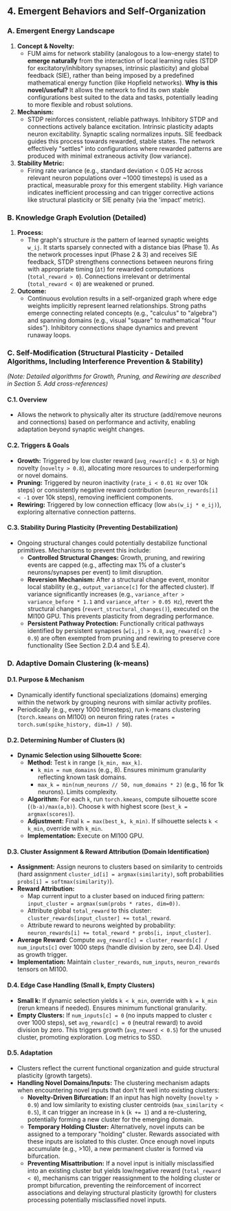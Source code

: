 ## 4. Emergent Behaviors and Self-Organization

### A. Emergent Energy Landscape

1.  **Concept & Novelty:**
    *   FUM aims for network stability (analogous to a low-energy state) to **emerge naturally** from the interaction of local learning rules (STDP for excitatory/inhibitory synapses, intrinsic plasticity) and global feedback (SIE), rather than being imposed by a predefined mathematical energy function (like Hopfield networks). **Why is this novel/useful?** It allows the network to find its own stable configurations best suited to the data and tasks, potentially leading to more flexible and robust solutions.
2.  **Mechanism:**
    *   STDP reinforces consistent, reliable pathways. Inhibitory STDP and connections actively balance excitation. Intrinsic plasticity adapts neuron excitability. Synaptic scaling normalizes inputs. SIE feedback guides this process towards rewarded, stable states. The network effectively "settles" into configurations where rewarded patterns are produced with minimal extraneous activity (low variance).
3.  **Stability Metric:**
    *   Firing rate variance (e.g., standard deviation < 0.05 Hz across relevant neuron populations over ~1000 timesteps) is used as a practical, measurable proxy for this emergent stability. High variance indicates inefficient processing and can trigger corrective actions like structural plasticity or SIE penalty (via the 'impact' metric).

### B. Knowledge Graph Evolution (Detailed)

1.  **Process:**
    *   The graph's structure *is* the pattern of learned synaptic weights `w_ij`. It starts sparsely connected with a distance bias (Phase 1). As the network processes input (Phase 2 & 3) and receives SIE feedback, STDP strengthens connections between neurons firing with appropriate timing (`Δt`) for rewarded computations (`total_reward > 0`). Connections irrelevant or detrimental (`total_reward < 0`) are weakened or pruned.
2.  **Outcome:**
    *   Continuous evolution results in a self-organized graph where edge weights implicitly represent learned relationships. Strong paths emerge connecting related concepts (e.g., "calculus" to "algebra") and spanning domains (e.g., visual "square" to mathematical "four sides"). Inhibitory connections shape dynamics and prevent runaway loops.

### C. Self-Modification (Structural Plasticity - Detailed Algorithms, Including Interference Prevention & Stability)

*(Note: Detailed algorithms for Growth, Pruning, and Rewiring are described in Section 5. Add cross-references)*

#### C.1. Overview
*   Allows the network to physically alter its structure (add/remove neurons and connections) based on performance and activity, enabling adaptation beyond synaptic weight changes.

#### C.2. Triggers & Goals
*   **Growth:** Triggered by low cluster reward (`avg_reward[c] < 0.5`) or high novelty (`novelty > 0.8`), allocating more resources to underperforming or novel domains.
*   **Pruning:** Triggered by neuron inactivity (`rate_i < 0.01 Hz` over 10k steps) or consistently negative reward contribution (`neuron_rewards[i] < -1` over 10k steps), removing inefficient components.
*   **Rewiring:** Triggered by low connection efficacy (low `abs(w_ij * e_ij)`), exploring alternative connection patterns.

#### C.3. Stability During Plasticity (Preventing Destabilization)
*   Ongoing structural changes could potentially destabilize functional primitives. Mechanisms to prevent this include:
    *   **Controlled Structural Changes:** Growth, pruning, and rewiring events are capped (e.g., affecting max 1% of a cluster's neurons/synapses per event) to limit disruption.
    *   **Reversion Mechanism:** After a structural change event, monitor local stability (e.g., `output_variance[c]` for the affected cluster). If variance significantly increases (e.g., `variance_after > variance_before * 1.1` and `variance_after > 0.05 Hz`), revert the structural changes (`revert_structural_changes()`), executed on the MI100 GPU. This prevents plasticity from degrading performance.
    *   **Persistent Pathway Protection:** Functionally critical pathways identified by persistent synapses (`w[i,j] > 0.8`, `avg_reward[c] > 0.9`) are often exempted from pruning and rewiring to preserve core functionality (See Section 2.D.4 and 5.E.4).

### D. Adaptive Domain Clustering (k-means)

#### D.1. Purpose & Mechanism
*   Dynamically identify functional specializations (domains) emerging within the network by grouping neurons with similar activity profiles.
*   Periodically (e.g., every 1000 timesteps), run k-means clustering (`torch.kmeans` on MI100) on neuron firing rates (`rates = torch.sum(spike_history, dim=1) / 50`).

#### D.2. Determining Number of Clusters (k)
*   **Dynamic Selection using Silhouette Score:**
    *   **Method:** Test `k` in range `[k_min, max_k]`.
        *   `k_min = num_domains` (e.g., 8). Ensures minimum granularity reflecting known task domains.
        *   `max_k = min(num_neurons // 50, num_domains * 2)` (e.g., 16 for 1k neurons). Limits complexity.
    *   **Algorithm:** For each `k`, run `torch.kmeans`, compute silhouette score (`(b-a)/max(a,b)`). Choose `k` with highest score (`best_k = argmax(scores)`).
    *   **Adjustment:** Final `k = max(best_k, k_min)`. If silhouette selects `k < k_min`, override with `k_min`.
    *   **Implementation:** Execute on MI100 GPU.

#### D.3. Cluster Assignment & Reward Attribution (Domain Identification)
*   **Assignment:** Assign neurons to clusters based on similarity to centroids (hard assignment `cluster_id[i] = argmax(similarity)`, soft probabilities `probs[i] = softmax(similarity)`).
*   **Reward Attribution:**
    *   Map current input to a cluster based on induced firing pattern: `input_cluster = argmax(sum(probs * rates, dim=0))`.
    *   Attribute global `total_reward` to this cluster: `cluster_rewards[input_cluster] += total_reward`.
    *   Attribute reward to neurons weighted by probability: `neuron_rewards[i] += total_reward * probs[i, input_cluster]`.
*   **Average Reward:** Compute `avg_reward[c] = cluster_rewards[c] / num_inputs[c]` over 1000 steps (handle division by zero, see D.4). Used as growth trigger.
*   **Implementation:** Maintain `cluster_rewards`, `num_inputs`, `neuron_rewards` tensors on MI100.

#### D.4. Edge Case Handling (Small k, Empty Clusters)
*   **Small k:** If dynamic selection yields `k < k_min`, override with `k = k_min` (rerun kmeans if needed). Ensures minimum functional granularity.
*   **Empty Clusters:** If `num_inputs[c] = 0` (no inputs mapped to cluster `c` over 1000 steps), set `avg_reward[c] = 0` (neutral reward) to avoid division by zero. This triggers growth (`avg_reward < 0.5`) for the unused cluster, promoting exploration. Log metrics to SSD.

#### D.5. Adaptation
*   Clusters reflect the current functional organization and guide structural plasticity (growth targets).
*   **Handling Novel Domains/Inputs:** The clustering mechanism adapts when encountering novel inputs that don't fit well into existing clusters:
    *   **Novelty-Driven Bifurcation:** If an input has high novelty (`novelty > 0.9`) and low similarity to existing cluster centroids (`max_similarity < 0.5`), it can trigger an increase in `k` (`k += 1`) and a re-clustering, potentially forming a new cluster for the emerging domain.
    *   **Temporary Holding Cluster:** Alternatively, novel inputs can be assigned to a temporary "holding" cluster. Rewards associated with these inputs are isolated to this cluster. Once enough novel inputs accumulate (e.g., >10), a new permanent cluster is formed via bifurcation.
    *   **Preventing Misattribution:** If a novel input is initially misclassified into an existing cluster but yields low/negative reward (`total_reward < 0`), mechanisms can trigger reassignment to the holding cluster or prompt bifurcation, preventing the reinforcement of incorrect associations and delaying structural plasticity (growth) for clusters processing potentially misclassified novel inputs.
